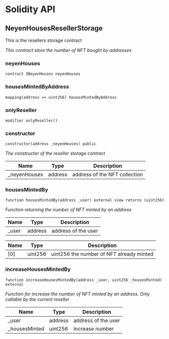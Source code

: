 # Solidity API

## NeyenHousesResellerStorage

This is the resellers storage contract

_This contract store the number of NFT bought by addresses_

### neyenHouses

```solidity
contract INeyenHouses neyenHouses
```

### housesMintedByAddress

```solidity
mapping(address => uint256) housesMintedByAddress
```

### onlyReseller

```solidity
modifier onlyReseller()
```

### constructor

```solidity
constructor(address _neyenHouses) public
```

_The constructor of the reseller storage contract_

| Name | Type | Description |
| ---- | ---- | ----------- |
| _neyenHouses | address | address of the NFT collection |

### housesMintedBy

```solidity
function housesMintedBy(address _user) external view returns (uint256)
```

_Function returning the number of NFT minted by an address_

| Name | Type | Description |
| ---- | ---- | ----------- |
| _user | address | address of the user |

| Name | Type | Description |
| ---- | ---- | ----------- |
| [0] | uint256 | uint256 the number of NFT already minted |

### increaseHousesMintedBy

```solidity
function increaseHousesMintedBy(address _user, uint256 _housesMinted) external
```

_Function for increase the number of NFT minted by an address. Only callable by the current reseller_

| Name | Type | Description |
| ---- | ---- | ----------- |
| _user | address | address of the user |
| _housesMinted | uint256 | increase number |
